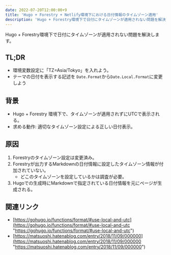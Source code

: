 ```yaml
---
date: 2022-07-20T12:00:00+9
title: 'Hugo + Forestry + Netlify環境下における日付情報のタイムゾーン適用'
description: 'Hugo + Forestry環境下で日付にタイムゾーンが適用されない問題を解決します。'
---
```


Hugo + Forestry環境下で日付にタイムゾーンが適用されない問題を解決します。

<!--more-->

## TL;DR

* 環境変数設定に「TZ=Asia/Tokyo」を入れよう。
* テーマの日付を表示する記述を `Date.Format`から`Date.Local.Format`に変更しよう

## 背景

* Hugo + Forestry 環境下で、タイムゾーンが適用されずにUTCで表示される。
* 求める動作: 適切なタイムゾーン設定による正しい日付表示。

## 原因

1. Forestryのタイムゾーン設定は変更済み。
2. Forestryが出力するMarkdownの日付情報に設定したタイムゾーン情報が付加されていない。
   * どこのタイムゾーンを設定しているかは調査が必要。
3. Hugoでの生成時にMarkdownで指定されている日付情報を元にページが生成される。

## 関連リンク

* [https://gohugo.io/functions/format/#use-local-and-utc](https://gohugo.io/functions/format/#use-local-and-utc "https://gohugo.io/functions/format/#use-local-and-utc")
* [https://matsuoshi.hatenablog.com/entry/2018/11/09/000000](https://matsuoshi.hatenablog.com/entry/2018/11/09/000000 "https://matsuoshi.hatenablog.com/entry/2018/11/09/000000")